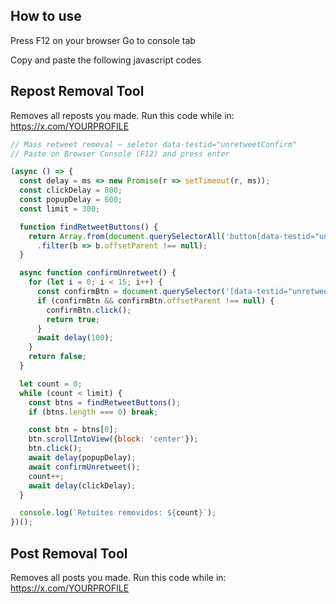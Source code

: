 ## How to use
Press F12 on your browser
Go to console tab

Copy and paste the following javascript codes

## Repost Removal Tool

Removes all reposts you made.
Run this code while in: https://x.com/YOURPROFILE

```javascript
// Mass retweet removal — seletor data-testid="unretweetConfirm"
// Paste on Browser Console (F12) and press enter

(async () => {
  const delay = ms => new Promise(r => setTimeout(r, ms));
  const clickDelay = 800;
  const popupDelay = 600;
  const limit = 300;

  function findRetweetButtons() {
    return Array.from(document.querySelectorAll('button[data-testid="unretweet"]'))
      .filter(b => b.offsetParent !== null);
  }

  async function confirmUnretweet() {
    for (let i = 0; i < 15; i++) {
      const confirmBtn = document.querySelector('[data-testid="unretweetConfirm"]');
      if (confirmBtn && confirmBtn.offsetParent !== null) {
        confirmBtn.click();
        return true;
      }
      await delay(100);
    }
    return false;
  }

  let count = 0;
  while (count < limit) {
    const btns = findRetweetButtons();
    if (btns.length === 0) break;

    const btn = btns[0];
    btn.scrollIntoView({block: 'center'});
    btn.click();
    await delay(popupDelay);
    await confirmUnretweet();
    count++;
    await delay(clickDelay);
  }

  console.log(`Retuítes removidos: ${count}`);
})();
```

## Post Removal Tool

Removes all posts you made.
Run this code while in: https://x.com/YOURPROFILE



